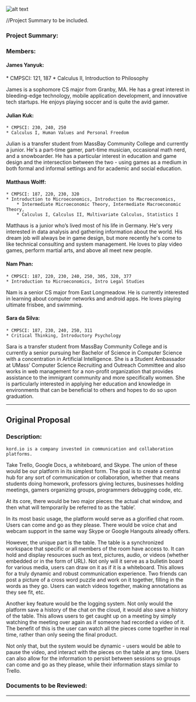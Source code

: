 ![alt text](https://trello-attachments.s3.amazonaws.com/540c6e8258f3b06826ac54ed/54149b93e8d3f86b7acb851f/750x317/dc13b374aa93a55f51bc7444c36f483d/kordio.jpg "Where your ideas connect to our system.")

//Project Summary to be included.

<h3 id="members">Project Summary:</h3>

<h3 id="members">Members:</h3>

<h4 id="james">James Yanyuk:</h4>
	* CMPSCI: 121, 187
	* Calculus II, Introduction to Philosophy

James is a sophomore CS major from Granby, MA. He has a great interest in
bleeding-edge technology, mobile application development, and innovative tech startups.
He enjoys playing soccer and is quite the avid gamer.

<h4 id="julian">Julian Kuk:</h4>

	* CMPSCI: 230, 240, 250
	* Calculus I, Human Values and Personal Freedom

Julian is a transfer student from MassBay Community College and currently a junior.
He's a part-time gamer, part-time musician, occasional math nerd, and a snowboarder.
He has a particular interest in education and game design and the intersection between the two -
using games as a medium in both formal and informal settings and for academic and social education.

<h4 id="matthaus">Matthaus Wolff:</h4>

	* CMPSCI: 187, 220, 230, 320
	* Introduction to Microeconomics, Introduction to Macroeconomics,
		* Intermediate Microeconomic Theory, Intermediate Macroeconomic Theory, 
		* Calculus I, Calculus II, Multivariate Calculus, Statistics I

Matthaus is a junior who’s lived most of his life in Germany. He's very interested in data analysis
and gathering information about the world. His dream job will always be in game design, but more
recently he's come to like technical consulting and system management. He loves to play video games,
perform martial arts, and above all meet new people.

<h4 id="nam">Nam Phan:</h4>

	* CMPSCI: 187, 220, 230, 240, 250, 305, 320, 377
	* Introduction to Microeconomics, Intro Legal Studies

Nam is a senior CS major from East Longmeadow. He is currently interested in learning about
computer networks and android apps. He loves playing ultimate frisbee, and swimming. 

<h4 id="sara">Sara da Silva:</h4>

	* CMPSCI: 187, 230, 240, 250, 311
	* Critical Thinking, Introductory Psychology
Sara is a transfer student from MassBay Community College and is currently a senior pursuing
her Bachelor of Science in Computer Science with a concentration in Artificial Intelligence.
She is a Student Ambassador at UMass’ Computer Science Recruiting and Outreach Committee and
also works in web management for a non-profit organization that provides assistance to
the immigrant community and more specifically women. She is particularly interested in
applying her education and knowledge in environments that can be beneficial to others and
hopes to do so upon graduation.

* * *

<h2 id="concept">Original Proposal</h2>

<h3 id="concept">Description:</h3>

	kord.io is a company invested in communication and collaboration platforms.

Take Trello, Google Docs, a whiteboard, and Skype. The union of these would be
our platform in its simplest form. The goal is to create a central hub for
any sort of communication or collaboration, whether that means students doing
homework, professors giving lectures, businesses holding meetings,
gamers organizing groups, programmers debugging code, etc.

At its core, there would be two major pieces: the actual chat window,
and then what will temporarily be referred to as the ‘table’.

In its most basic usage, the platform would serve as a glorified chat room.
Users can come and go as they please. There would be voice chat and
webcam support in the same way Skype or Google Hangouts already offers.

However, the unique part is the table. The table is a synchronized workspace
that specific or all members of the room have access to. It can hold and
display resources such as text, pictures, audio, or videos
(whether embedded or in the form of URL). Not only will it serve as
a bulletin board for various media, users can draw on it as if it is a whiteboard.
This allows for a truly dynamic and robust communication experience.
Two friends can post a picture of a cross word puzzle and work on it together,
filling in the words as they go. Users can watch videos together,
making annotations as they see fit, etc.

Another key feature would be the logging system. Not only
would the platform save a history of the chat on the cloud, it would also
save a history of the table. This allows users to get caught up on a meeting
by simply watching the meeting over again as if someone had recorded a video of it.
The benefit of this is the user can watch all the pieces come together in real time,
rather than only seeing the final product.

Not only that, but the system would be dynamic - users would be able
to pause the video, and interact with the pieces on the table at any time.
Users can also allow for the information to persist between sessions so groups
can come and go as they please, while their information stays similar to Trello.

<h3 id="concept">Documents to be Reviewed:</h3>


* * *
